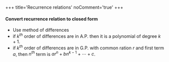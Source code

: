 +++
title='Recurrence relations'
noComment='true'
+++

#### Convert recurrence relation to closed form
- Use method of differences
- if $k^{th}$ order of differences are in A.P. then it is a polynomial of degree $k+1$.
- if $k^{th}$ order of differences are in G.P. with common ration $r$ and first term $a$, then $n^{th}$ term is $ar^n + bn^{k-1} + \cdots + c$. 

